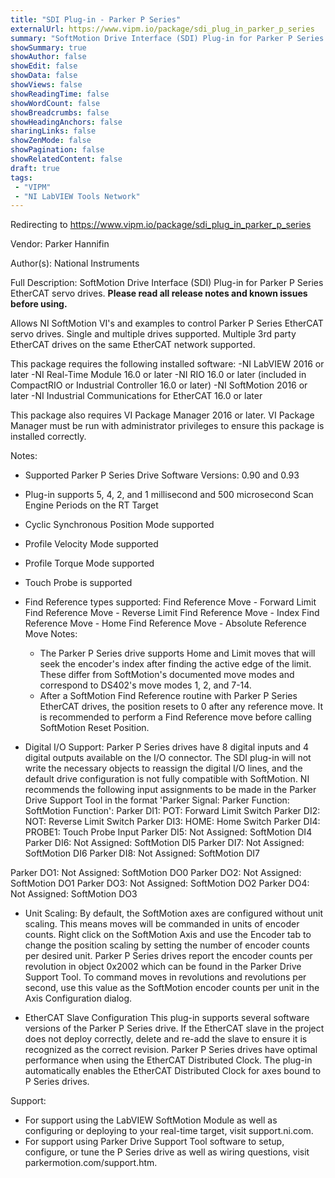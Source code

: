 ```yaml
---
title: "SDI Plug-in - Parker P Series"
externalUrl: https://www.vipm.io/package/sdi_plug_in_parker_p_series
summary: "SoftMotion Drive Interface (SDI) Plug-in for Parker P Series EtherCAT servo drives."
showSummary: true
showAuthor: false
showEdit: false
showData: false
showViews: false
showReadingTime: false
showWordCount: false
showBreadcrumbs: false
showHeadingAnchors: false
sharingLinks: false
showZenMode: false
showPagination: false
showRelatedContent: false
draft: true
tags:
 - "VIPM"
 - "NI LabVIEW Tools Network"
---
```


Redirecting to https://www.vipm.io/package/sdi_plug_in_parker_p_series

Vendor: Parker Hannifin

Author(s): National Instruments
 
Full Description:
SoftMotion Drive Interface (SDI) Plug-in for Parker P Series EtherCAT servo drives. **Please read all release notes and known issues before using.**

Allows NI SoftMotion VI's and examples to control Parker P Series EtherCAT servo drives. Single and multiple drives supported. Multiple 3rd party EtherCAT drives on the same EtherCAT network supported.

This package requires the following installed software:
-NI LabVIEW 2016 or later
-NI Real-Time Module 16.0 or later
-NI RIO 16.0 or later (included in CompactRIO or Industrial Controller 16.0 or later)
-NI SoftMotion 2016 or later
-NI Industrial Communications for EtherCAT 16.0 or later

This package also requires VI Package Manager 2016 or later.
VI Package Manager must be run with administrator privileges to ensure this package is installed correctly.

Notes:
- Supported Parker P Series Drive Software Versions: 0.90 and 0.93
- Plug-in supports 5, 4, 2, and 1 millisecond and 500 microsecond Scan Engine Periods on the RT Target
- Cyclic Synchronous Position Mode supported
- Profile Velocity Mode supported
- Profile Torque Mode supported
- Touch Probe is supported
- Find Reference types supported:
  Find Reference Move - Forward Limit
  Find Reference Move - Reverse Limit
  Find Reference Move - Index
  Find Reference Move - Home
  Find Reference Move - Absolute
  Reference Move Notes:
  - The Parker P Series drive supports Home and Limit moves that will seek the encoder's index after finding the active edge of the limit. These differ from SoftMotion's documented move modes and correspond to DS402's move modes 1, 2, and 7-14.
  - After a SoftMotion Find Reference routine with Parker P Series EtherCAT drives, the position resets to 0 after any reference move. It is recommended to perform a Find Reference move before calling SoftMotion Reset Position.

- Digital I/O Support:
Parker P Series drives have 8 digital inputs and 4 digital outputs available on the I/O connector. The SDI plug-in will not write the necessary objects to reassign the digital I/O lines, and the default drive configuration is not fully compatible with SoftMotion. NI recommends the following input assignments to be made in the Parker Drive Support Tool in the format 'Parker Signal: Parker Function: SoftMotion Function':
Parker DI1: POT: Forward Limit Switch
Parker DI2: NOT: Reverse Limit Switch
Parker DI3: HOME: Home Switch
Parker DI4: PROBE1: Touch Probe Input
Parker DI5: Not Assigned: SoftMotion DI4
Parker DI6: Not Assigned: SoftMotion DI5
Parker DI7: Not Assigned: SoftMotion DI6
Parker DI8: Not Assigned: SoftMotion DI7

Parker DO1: Not Assigned: SoftMotion DO0
Parker DO2: Not Assigned: SoftMotion DO1
Parker DO3: Not Assigned: SoftMotion DO2
Parker DO4: Not Assigned: SoftMotion DO3

- Unit Scaling:
By default, the SoftMotion axes are configured without unit scaling. This means moves will be commanded in units of encoder counts. Right click on the SoftMotion Axis and use the Encoder tab to change the position scaling by setting the number of encoder counts per desired unit.
Parker P Series drives report the encoder counts per revolution in object 0x2002 which can be found in the Parker Drive Support Tool. To command moves in revolutions and revolutions per second, use this value as the SoftMotion encoder counts per unit in the Axis Configuration dialog.

- EtherCAT Slave Configuration
This plug-in supports several software versions of the Parker P Series drive. If the EtherCAT slave in the project does not deploy correctly, delete and re-add the slave to ensure it is recognized as the correct revision.
Parker P Series drives have optimal performance when using the EtherCAT Distributed Clock. The plug-in automatically enables the EtherCAT Distributed Clock for axes bound to P Series drives.

Support:
- For support using the LabVIEW SoftMotion Module as well as configuring or deploying to your real-time target, visit support.ni.com.
- For support using Parker Drive Support Tool software to setup, configure, or tune the P Series drive as well as wiring questions, visit parkermotion.com/support.htm.